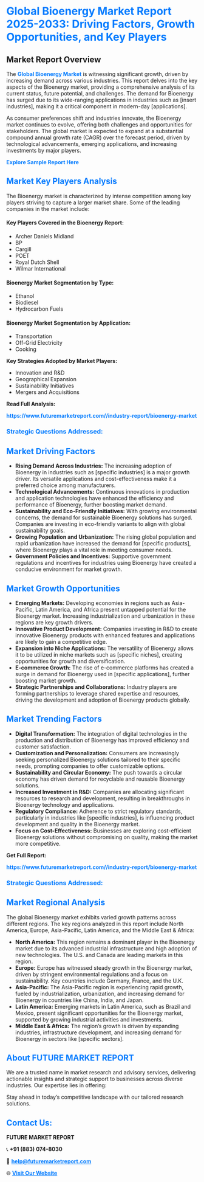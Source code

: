 <h1 style="color: #007BFF;">Global Bioenergy Market Report 2025-2033: Driving Factors, Growth Opportunities, and Key Players</h1>

<section id="overview">
<h2>Market Report Overview</h2>
<p>The <a href="https://www.futuremarketreport.com//industry-report/bioenergy-market" style="color: #007BFF; text-decoration: none;"><strong>Global Bioenergy Market</strong></a> is witnessing significant growth, driven by increasing demand across various industries. This report delves into the key aspects of the Bioenergy market, providing a comprehensive analysis of its current status, future potential, and challenges. The demand for Bioenergy has surged due to its wide-ranging applications in industries such as [insert industries], making it a critical component in modern-day [applications].</p>
<p>As consumer preferences shift and industries innovate, the Bioenergy market continues to evolve, offering both challenges and opportunities for stakeholders. The global market is expected to expand at a substantial compound annual growth rate (CAGR) over the forecast period, driven by technological advancements, emerging applications, and increasing investments by major players.</p>
</section>

<section id="overview">
<p><a href="https://www.futuremarketreport.com//request-sample/reportId=63993" style="color: #007BFF; text-decoration: none;"><strong>Explore Sample Report Here</strong></a></p>
</section>

<section id="key-players">
<h2 style="color: #007BFF;">Market Key Players Analysis</h2>
<p>The Bioenergy market is characterized by intense competition among key players striving to capture a larger market share. Some of the leading companies in the market include:</p>
<h4>Key Players Covered in the Bioenergy Report:</h4>
<ul><li>Archer Daniels Midland</li><li>BP</li><li>Cargill</li><li>POET</li><li>Royal Dutch Shell</li><li>Wilmar International</li></ul>
<h4>Bioenergy Market Segmentation by Type:</h4>
<ul><li>Ethanol</li><li>Biodiesel</li><li>Hydrocarbon Fuels</li></ul>

<h4>Bioenergy Market Segmentation by Application:</h4>
<ul><li>Transportation</li><li>Off-Grid Electricity</li><li>Cooking</li></ul>
<p><strong>Key Strategies Adopted by Market Players:</strong></p>
<ul>
<li>Innovation and R&D</li>
<li>Geographical Expansion</li>
<li>Sustainability Initiatives</li>
<li>Mergers and Acquisitions</li>
</ul>
</section>

<section>
<p><strong>Read Full Analysis: </strong></p><a href="https://www.futuremarketreport.com//industry-report/bioenergy-market" style="color: #007BFF; text-decoration: none;"><strong>https://www.futuremarketreport.com//industry-report/bioenergy-market</strong></a>
<h3 style="color: #007BFF;">Strategic Questions Addressed:</h3>
</section>

<section id="driving-factors">
<h2 style="color: #007BFF;">Market Driving Factors</h2>
<ul>
<li><strong>Rising Demand Across Industries:</strong> The increasing adoption of Bioenergy in industries such as [specific industries] is a major growth driver. Its versatile applications and cost-effectiveness make it a preferred choice among manufacturers.</li>
<li><strong>Technological Advancements:</strong> Continuous innovations in production and application technologies have enhanced the efficiency and performance of Bioenergy, further boosting market demand.</li>
<li><strong>Sustainability and Eco-Friendly Initiatives:</strong> With growing environmental concerns, the demand for sustainable Bioenergy solutions has surged. Companies are investing in eco-friendly variants to align with global sustainability goals.</li>
<li><strong>Growing Population and Urbanization:</strong> The rising global population and rapid urbanization have increased the demand for [specific products], where Bioenergy plays a vital role in meeting consumer needs.</li>
<li><strong>Government Policies and Incentives:</strong> Supportive government regulations and incentives for industries using Bioenergy have created a conducive environment for market growth.</li>
</ul>
</section>

<section id="growth-opportunities">
<h2 style="color: #007BFF;">Market Growth Opportunities</h2>
<ul>
<li><strong>Emerging Markets:</strong> Developing economies in regions such as Asia-Pacific, Latin America, and Africa present untapped potential for the Bioenergy market. Increasing industrialization and urbanization in these regions are key growth drivers.</li>
<li><strong>Innovative Product Development:</strong> Companies investing in R&D to create innovative Bioenergy products with enhanced features and applications are likely to gain a competitive edge.</li>
<li><strong>Expansion into Niche Applications:</strong> The versatility of Bioenergy allows it to be utilized in niche markets such as [specific niches], creating opportunities for growth and diversification.</li>
<li><strong>E-commerce Growth:</strong> The rise of e-commerce platforms has created a surge in demand for Bioenergy used in [specific applications], further boosting market growth.</li>
<li><strong>Strategic Partnerships and Collaborations:</strong> Industry players are forming partnerships to leverage shared expertise and resources, driving the development and adoption of Bioenergy products globally.</li>
</ul>
</section>

<section id="trending-factors">
<h2 style="color: #007BFF;">Market Trending Factors</h2>
<ul>
<li><strong>Digital Transformation:</strong> The integration of digital technologies in the production and distribution of Bioenergy has improved efficiency and customer satisfaction.</li>
<li><strong>Customization and Personalization:</strong> Consumers are increasingly seeking personalized Bioenergy solutions tailored to their specific needs, prompting companies to offer customizable options.</li>
<li><strong>Sustainability and Circular Economy:</strong> The push towards a circular economy has driven demand for recyclable and reusable Bioenergy solutions.</li>
<li><strong>Increased Investment in R&D:</strong> Companies are allocating significant resources to research and development, resulting in breakthroughs in Bioenergy technology and applications.</li>
<li><strong>Regulatory Compliance:</strong> Adherence to strict regulatory standards, particularly in industries like [specific industries], is influencing product development and quality in the Bioenergy market.</li>
<li><strong>Focus on Cost-Effectiveness:</strong> Businesses are exploring cost-efficient Bioenergy solutions without compromising on quality, making the market more competitive.</li>
</ul>
</section>

<section>
<p><strong>Get Full Report: </strong></p><a href="https://www.futuremarketreport.com//industry-report/bioenergy-market" style="color: #007BFF; text-decoration: none;"><strong>https://www.futuremarketreport.com//industry-report/bioenergy-market</strong></a>
<h3 style="color: #007BFF;">Strategic Questions Addressed:</h3>
</section>


<section id="regional-analysis">
<h2 style="color: #007BFF;">Market Regional Analysis</h2>
<p>The global Bioenergy market exhibits varied growth patterns across different regions. The key regions analyzed in this report include North America, Europe, Asia-Pacific, Latin America, and the Middle East & Africa:</p>
<ul>
<li><strong>North America:</strong> This region remains a dominant player in the Bioenergy market due to its advanced industrial infrastructure and high adoption of new technologies. The U.S. and Canada are leading markets in this region.</li>
<li><strong>Europe:</strong> Europe has witnessed steady growth in the Bioenergy market, driven by stringent environmental regulations and a focus on sustainability. Key countries include Germany, France, and the U.K.</li>
<li><strong>Asia-Pacific:</strong> The Asia-Pacific region is experiencing rapid growth, fueled by industrialization, urbanization, and increasing demand for Bioenergy in countries like China, India, and Japan.</li>
<li><strong>Latin America:</strong> Emerging markets in Latin America, such as Brazil and Mexico, present significant opportunities for the Bioenergy market, supported by growing industrial activities and investments.</li>
<li><strong>Middle East & Africa:</strong> The region’s growth is driven by expanding industries, infrastructure development, and increasing demand for Bioenergy in sectors like [specific sectors].</li>
</ul>
</section>

<footer>
<h2 style="color: #007BFF;">About FUTURE MARKET REPORT</h2>
<p>We are a trusted name in market research and advisory services, delivering actionable insights and strategic support to businesses across diverse industries. Our expertise lies in offering:</p>

<p>Stay ahead in today’s competitive landscape with our tailored research solutions.</p>

<h2 style="color: #007BFF;">Contact Us:</h2>
<p><strong>FUTURE MARKET REPORT</strong></p>
<p>📞 <strong>+91 (883) 074-8030</strong></p>
<p>📧 <strong><a href="mailto:help@futuremarketreport.com" style="color: #007BFF;">help@futuremarketreport.com</a></strong></p>
<p>🌐 <strong><a href="https://www.futuremarketreport.com/" style="color: #007BFF;">Visit Our Website</a></strong></p>
</footer>